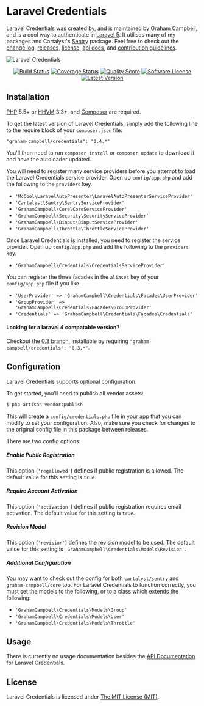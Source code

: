 Laravel Credentials
===================

Laravel Credentials was created by, and is maintained by [Graham Campbell](https://github.com/GrahamCampbell), and is a cool way to authenticate in [Laravel 5](http://laravel.com). It utilises many of my packages and Cartalyst's [Sentry](https://github.com/cartalyst/sentry) package. Feel free to check out the [change log](CHANGELOG.md), [releases](https://github.com/BootstrapCMS/Credentials/releases), [license](LICENSE), [api docs](http://docs.grahamjcampbell.co.uk), and [contribution guidelines](CONTRIBUTING.md).

![Laravel Credentials](https://cloud.githubusercontent.com/assets/2829600/4432313/c1664f5c-468c-11e4-8469-c6874c21aede.PNG)

<p align="center">
<a href="https://travis-ci.org/BootstrapCMS/Credentials"><img src="https://img.shields.io/travis/BootstrapCMS/Credentials/master.svg?style=flat-square" alt="Build Status"></img></a>
<a href="https://scrutinizer-ci.com/g/BootstrapCMS/Credentials/code-structure"><img src="https://img.shields.io/scrutinizer/coverage/g/BootstrapCMS/Credentials.svg?style=flat-square" alt="Coverage Status"></img></a>
<a href="https://scrutinizer-ci.com/g/BootstrapCMS/Credentials"><img src="https://img.shields.io/scrutinizer/g/BootstrapCMS/Credentials.svg?style=flat-square" alt="Quality Score"></img></a>
<a href="LICENSE"><img src="https://img.shields.io/badge/license-MIT-brightgreen.svg?style=flat-square" alt="Software License"></img></a>
<a href="https://github.com/BootstrapCMS/Credentials/releases"><img src="https://img.shields.io/github/release/BootstrapCMS/Credentials.svg?style=flat-square" alt="Latest Version"></img></a>
</p>


## Installation

[PHP](https://php.net) 5.5+ or [HHVM](http://hhvm.com) 3.3+, and [Composer](https://getcomposer.org) are required.

To get the latest version of Laravel Credentials, simply add the following line to the require block of your `composer.json` file:

```
"graham-campbell/credentials": "0.4.*"
```

You'll then need to run `composer install` or `composer update` to download it and have the autoloader updated.

You will need to register many service providers before you attempt to load the Laravel Credentials service provider. Open up `config/app.php` and add the following to the `providers` key.

* `'McCool\LaravelAutoPresenter\LaravelAutoPresenterServiceProvider'`
* `'Cartalyst\Sentry\SentryServiceProvider'`
* `'GrahamCampbell\Core\CoreServiceProvider'`
* `'GrahamCampbell\Security\SecurityServiceProvider'`
* `'GrahamCampbell\Binput\BinputServiceProvider'`
* `'GrahamCampbell\Throttle\ThrottleServiceProvider'`

Once Laravel Credentials is installed, you need to register the service provider. Open up `config/app.php` and add the following to the `providers` key.

* `'GrahamCampbell\Credentials\CredentialsServiceProvider'`

You can register the three facades in the `aliases` key of your `config/app.php` file if you like.

* `'UserProvider' => 'GrahamCampbell\Credentials\Facades\UserProvider'`
* `'GroupProvider' => 'GrahamCampbell\Credentials\Facades\GroupProvider'`
* `'Credentials' => 'GrahamCampbell\Credentials\Facades\Credentials'`

#### Looking for a laravel 4 compatable version?

Checkout the [0.3 branch](https://github.com/BootstrapCMS/Credentials/tree/0.3), installable by requiring `"graham-campbell/credentials": "0.3.*"`.


## Configuration

Laravel Credentials supports optional configuration.

To get started, you'll need to publish all vendor assets:

```bash
$ php artisan vendor:publish
```

This will create a `config/credentials.php` file in your app that you can modify to set your configuration. Also, make sure you check for changes to the original config file in this package between releases.

There are two config options:

##### Enable Public Registration

This option (`'regallowed'`) defines if public registration is allowed. The default value for this setting is `true`.

##### Require Account Activation

This option (`'activation'`) defines if public registration requires email activation. The default value for this setting is `true`.

##### Revision Model

This option (`'revision'`) defines the revision model to be used. The default value for this setting is `'GrahamCampbell\Credentials\Models\Revision'`.

##### Additional Configuration

You may want to check out the config for both `cartalyst/sentry` and `graham-campbell/core` too. For Laravel Credentials to function correctly, you must set the models to the following, or to a class which extends the following:

* `'GrahamCampbell\Credentials\Models\Group'`
* `'GrahamCampbell\Credentials\Models\User'`
* `'GrahamCampbell\Credentials\Models\Throttle'`


## Usage

There is currently no usage documentation besides the [API Documentation](http://docs.grahamjcampbell.co.uk) for Laravel Credentials.


## License

Laravel Credentials is licensed under [The MIT License (MIT)](LICENSE).
